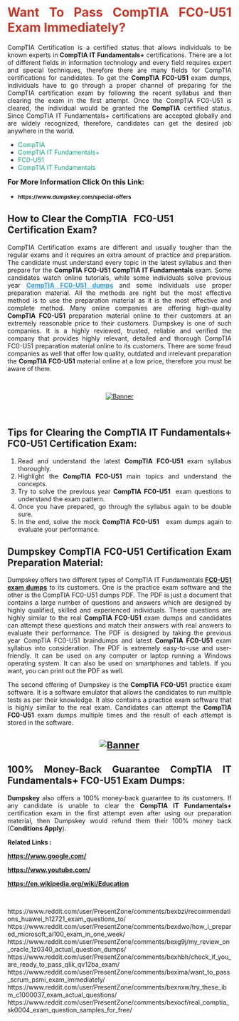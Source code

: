 <h1 style="text-align: justify;"><span style="color:#c0392b;"><strong>Want To Pass CompTIA FC0-U51 Exam Immediately?</strong></span></h1>

<p style="text-align: justify;">CompTIA Certification is a certified status that allows individuals to be known experts in<strong> CompTIA IT Fundamentals+</strong> certifications. There are a lot of different fields in information technology and every field requires expert and special techniques, therefore there are many fields for CompTIA certifications for candidates. To get the <strong>CompTIA FC0-U51 </strong>exam dumps, individuals have to go through a proper channel of preparing for the CompTIA certification exam by following the recent syllabus and then clearing the exam in the first attempt. Once the CompTIA FC0-U51 is cleared, the individual would be granted the <strong>CompTIA</strong> certified status. Since CompTIA IT Fundamentals+ certifications are accepted globally and are widely recognized, therefore, candidates can get the desired job anywhere in the world.</p>

<ul>
	<li style="text-align: justify;"><span style="color:#16a085;">CompTIA</span></li>
	<li style="text-align: justify;"><span style="color:#16a085;">CompTIA IT Fundamentals+  </span></li>
	<li style="text-align: justify;"><span style="color:#16a085;">FC0-U51</span></li>
	<li style="text-align: justify;"><span style="color:#16a085;">CompTIA IT Fundamentals</span></li>
</ul>

<p style="text-align: justify;"><span style="font-size:16px;"><strong>For More Information Click On this Link:</strong></span></p>

<ul>
	<li style="text-align: justify;"><span style="font-size:12px;"><strong>https://www.dumpskey.com/special-offers</strong></span></li>
</ul>

<h2><strong>How to Clear the CompTIA   FC0-U51 Certification Exam?</strong></h2>

<p style="text-align: justify;">CompTIA Certification exams are different and usually tougher than the regular exams and it requires an extra amount of practice and preparation. The candidate must understand every topic in the latest syllabus and then prepare for the <strong>CompTIA FC0-U51 CompTIA IT Fundamentals</strong> exam. Some candidates watch online tutorials, while some individuals solve previous year <a href="https://www.dumpskey.com/comptia/fc0-u51-braindumps"><span style="color:#3498db;"><u><strong>CompTIA FC0-U51 dumps</strong></u></span></a> and some individuals use proper preparation material. All the methods are right but the most effective method is to use the preparation material as it is the most effective and complete method. Many online companies are offering high-quality <strong>CompTIA FC0-U51 </strong>preparation material online to their customers at an extremely reasonable price to their customers. Dumpskey is one of such companies. It is a highly reviewed, trusted, reliable and verified the company that provides highly relevant, detailed and thorough CompTIA FC0-U51 preparation material online to its customers. There are some fraud companies as well that offer low quality, outdated and irrelevant preparation the <strong>CompTIA FC0-U51 </strong>material online at a low price, therefore you must be aware of them.</p>

<p style="text-align: justify;"> </p>

<p style="text-align: center;"><a href="https://www.dumpskey.com/comptia/fc0-u51-braindumps"><img src="http://soperdoper.com/search_portal/uploads/general_banners/1562740316_Untitled_Linked_Comp_01.gif" alt="Banner"/></a></p>

<p style="text-align: center;"> </p>

<h2 style="text-align: justify;"><strong>Tips for Clearing the CompTIA IT Fundamentals+ FC0-U51 Certification Exam:</strong></h2>

<ol>
	<li style="text-align: justify;">Read and understand the latest <strong>CompTIA FC0-U51 </strong>exam syllabus thoroughly.</li>
	<li style="text-align: justify;">Highlight the<strong> CompTIA FC0-U51 </strong>main topics and understand the concepts.</li>
	<li style="text-align: justify;">Try to solve the previous year <strong>CompTIA FC0-U51 </strong> exam questions to understand the exam pattern.</li>
	<li style="text-align: justify;">Once you have prepared, go through the syllabus again to be double sure.</li>
	<li style="text-align: justify;">In the end, solve the mock <strong>CompTIA FC0-U51  </strong> exam dumps again to evaluate your performance.</li>
</ol>

<h2 style="text-align: justify;"><strong>Dumpskey CompTIA FC0-U51 Certification Exam Preparation Material:</strong></h2>

<p style="text-align: justify;">Dumpskey offers two different types of CompTIA IT Fundamentals <strong><a href="https://www.dumpskey.com/comptia/fc0-u51-braindumps">FC0-U51 exam dumps</a></strong> to its customers. One is the practice exam software and the other is the CompTIA FC0-U51 dumps PDF. The PDF is just a document that contains a large number of questions and answers which are designed by highly qualified, skilled and experienced individuals. These questions are highly similar to the real <strong>CompTIA FC0-U51</strong> exam dumps and candidates can attempt these questions and match their answers with real answers to evaluate their performance. The PDF is designed by taking the previous year CompTIA FC0-U51 braindumps and latest <strong>CompTIA FC0-U51 </strong>exam syllabus into consideration. The PDF is extremely easy-to-use and user-friendly. It can be used on any computer or laptop running a Windows operating system. It can also be used on smartphones and tablets. If you want, you can print out the PDF as well.</p>

<p style="text-align: justify;">The second offering of Dumpskey is the<strong> CompTIA FC0-U51</strong> practice exam software. It is a software emulator that allows the candidates to run multiple tests as per their knowledge. It also contains a practice exam software that is highly similar to the real exam. Candidates can attempt the<strong> CompTIA FC0-U51</strong> exam dumps multiple times and the result of each attempt is stored in the software.</p>

<h2 style="text-align: center;"><a href="https://www.dumpskey.com/comptia/fc0-u51-braindumps"><img src="http://soperdoper.com/search_portal/uploads/general_banners/1562743625_8ppZk49y_HM0oke96j0cic4OdOo.jpg" alt="Banner"/></a></h2>

<h2 style="text-align: justify;"><strong>100% Money-Back Guarantee CompTIA IT Fundamentals+ FC0-U51 Exam Dumps:</strong></h2>

<p style="text-align: justify;"><strong>Dumpskey </strong>also offers a 100% money-back guarantee to its customers. If any candidate is unable to clear the <strong>CompTIA IT Fundamentals+ </strong>certification exam in the first attempt even after using our preparation material, then Dumpskey would refund them their 100% money back (C<strong>onditions Apply</strong>).</p>

<p style="text-align: justify;"><strong>Related Links :</strong></p>

<p><a href="https://www.google.com/" rel="noopener noreferrer" target="_blank"><strong>https://www.google.com/</strong></a></p>

<p><a href="https://www.youtube.com/" rel="noopener noreferrer" target="_blank"><strong>https://www.youtube.com/</strong></a></p>

<p><a href="https://en.wikipedia.org/wiki/Education" rel="noopener noreferrer" target="_blank"><strong>https://en.wikipedia.org/wiki/Education</strong></a></p>

<p> </p>
https://www.reddit.com/user/PresentZone/comments/bexbzi/recommendations_huawei_h12721_exam_questions_to/
https://www.reddit.com/user/PresentZone/comments/bexdwo/how_i_prepared_microsoft_ai100_exam_in_one_week/
https://www.reddit.com/user/PresentZone/comments/bexg9j/my_review_on_oracle_1z0340_actual_question_dumps/
https://www.reddit.com/user/PresentZone/comments/bexhbh/check_if_you_are_ready_to_pass_qlik_qv12ba_exam/
https://www.reddit.com/user/PresentZone/comments/bexima/want_to_pass_scrum_psmi_exam_immediately/
https://www.reddit.com/user/PresentZone/comments/bexnxw/try_these_ibm_c1000037_exam_actual_questions/
https://www.reddit.com/user/PresentZone/comments/bexocf/real_comptia_sk0004_exam_question_samples_for_free/

